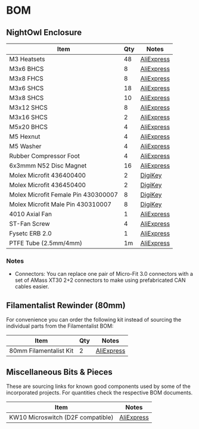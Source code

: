 # BOM

## NightOwl Enclosure

Item | Qty | Notes
--- | --- | ---
M3 Heatsets | 48 | [AliExpress](https://www.aliexpress.us/item/3256806130510484.html)
M3x6 BHCS | 8 | [AliExpress](https://www.aliexpress.us/item/2251832624537980.html)
M3x8 FHCS | 8 | [AliExpress](https://www.aliexpress.us/item/2251832747871730.html)
M3x6 SHCS | 18 | [AliExpress](https://www.aliexpress.us/item/2251832624557792.html)
M3x8 SHCS | 10 | [AliExpress](https://www.aliexpress.us/item/2251832624557792.html)
M3x12 SHCS | 8 | [AliExpress](https://www.aliexpress.us/item/2251832624557792.html)
M3x16 SHCS | 2 | [AliExpress](https://www.aliexpress.us/item/2251832624557792.html)
M5x20 BHCS | 4 | [AliExpress](https://www.aliexpress.us/item/2251832624537980.html)
M5 Hexnut | 4 | [AliExpress](https://www.aliexpress.us/item/2251832681933100.html)
M5 Washer | 4 | [AliExpress](https://www.aliexpress.us/item/3256802114850018.html)
Rubber Compressor Foot | 4 | [AliExpress](https://www.aliexpress.us/item/3256801282730627.html)
6x3mmm N52 Disc Magnet | 16 | [AliExpress](https://www.aliexpress.us/item/3256806616466149.html)
Molex Microfit 436400400 | 2 | [DigiKey](https://www.digikey.com/en/products/detail/molex/0436400400/268981)
Molex Microfit 436450400 | 2 | [DigiKey](https://www.digikey.com/en/products/detail/molex/0436450400/268976)
Molex Microfit Female Pin 430300007 | 8 | [DigiKey](https://www.digikey.com/en/products/detail/molex/0430300007/252479)
Molex Microfit Male Pin 430310007 | 8 | [DigiKey](https://www.digikey.com/en/products/detail/molex/0430310007/252483)
4010 Axial Fan | 1 | [AliExpress](https://www.aliexpress.us/item/2251832541552769.html)
ST-Fan Screw | 4 | [AliExpress](https://www.aliexpress.us/item/3256801122413512.html)
Fysetc ERB 2.0 | 1 | [AliExpress](https://www.aliexpress.us/item/3256807024596241.html)
PTFE Tube (2.5mm/4mm) | 1m | [AliExpress](https://www.aliexpress.us/item/3256807251789429.html)

### Notes

- Connectors: You can replace one pair of Micro-Fit 3.0 connectors with a set of AMass XT30 2+2 connectors to make using prefabricated CAN cables easier.

## Filamentalist Rewinder (80mm)

For convenience you can order the following kit instead of sourcing the individual parts from the Filamentalist BOM:

Item | Qty | Notes
--- | --- | ---
80mm Filamentalist Kit | 2 | [AliExpress](https://www.aliexpress.us/item/3256807145086311.html)

## Miscellaneous Bits & Pieces

These are sourcing links for known good components used by some of the incorporated projects. For quantities check the respective BOM documents.

Item | Notes
---  | ---
KW10 Microswitch (D2F compatible) | [AliExpress](https://www.aliexpress.us/item/3256806868797694.html)
